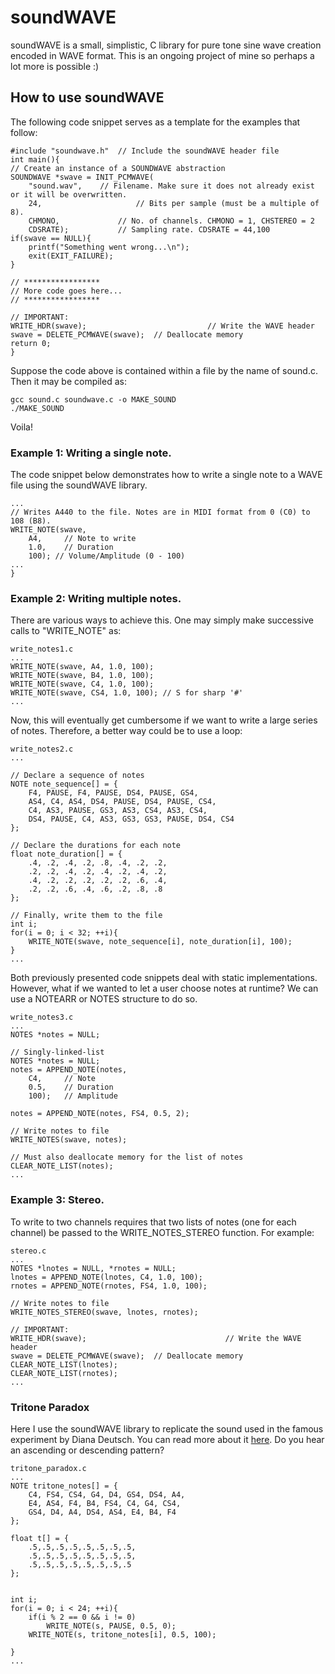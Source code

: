 # soundWAVE
soundWAVE is a small, simplistic, C library for pure tone sine wave creation encoded in WAVE format. This is an ongoing project of mine so perhaps a lot more is possible :) 

## How to use soundWAVE
The following code snippet serves as a template for the examples that follow:
```
#include "soundwave.h"	// Include the soundWAVE header file
int main(){
// Create an instance of a SOUNDWAVE abstraction
SOUNDWAVE *swave = INIT_PCMWAVE(
	"sound.wav", 	// Filename. Make sure it does not already exist or it will be overwritten.  	
	24, 					// Bits per sample (must be a multiple of 8).
	CHMONO, 			// No. of channels. CHMONO = 1, CHSTEREO = 2
	CDSRATE);			// Sampling rate. CDSRATE = 44,100
if(swave == NULL){
	printf("Something went wrong...\n");
	exit(EXIT_FAILURE);
}

// *****************
// More code goes here...
// *****************

// IMPORTANT:
WRITE_HDR(swave); 							// Write the WAVE header
swave = DELETE_PCMWAVE(swave);	// Deallocate memory
return 0;
}
```
Suppose the code above is contained within a file by the name of sound.c. Then it may be compiled as:
```
gcc sound.c soundwave.c -o MAKE_SOUND
./MAKE_SOUND
```
Voila!

### Example 1: Writing a single note. 
The code snippet below demonstrates how to write a single note to a WAVE file using the soundWAVE library. 
```
...
// Writes A440 to the file. Notes are in MIDI format from 0 (C0) to 108 (B8). 
WRITE_NOTE(swave, 
	A4, 	// Note to write
	1.0, 	// Duration
	100); // Volume/Amplitude (0 - 100)
...
}
```

### Example 2: Writing multiple notes. 
There are various ways to achieve this. One may simply make successive calls to "WRITE_NOTE" as:
```
write_notes1.c
...
WRITE_NOTE(swave, A4, 1.0, 100); 
WRITE_NOTE(swave, B4, 1.0, 100);
WRITE_NOTE(swave, C4, 1.0, 100); 
WRITE_NOTE(swave, CS4, 1.0, 100); // S for sharp '#'
...
```
Now, this will eventually get cumbersome if we want to write a large series of notes. Therefore, a better way could be to use a loop:
```
write_notes2.c
...

// Declare a sequence of notes
NOTE note_sequence[] = {
	F4, PAUSE, F4, PAUSE, DS4, PAUSE, GS4,
	AS4, C4, AS4, DS4, PAUSE, DS4, PAUSE, CS4,
	C4, AS3, PAUSE, GS3, AS3, CS4, AS3, CS4,
	DS4, PAUSE, C4, AS3, GS3, GS3, PAUSE, DS4, CS4
};

// Declare the durations for each note
float note_duration[] = {
	.4, .2, .4, .2, .8, .4, .2, .2,
	.2, .2, .4, .2, .4, .2, .4, .2,
	.4, .2, .2, .2, .2, .2, .6, .4,
	.2, .2, .6, .4, .6, .2, .8, .8
};

// Finally, write them to the file
int i;
for(i = 0; i < 32; ++i){
	WRITE_NOTE(swave, note_sequence[i], note_duration[i], 100);
}
...
```
Both previously presented code snippets deal with static implementations. However, what if we wanted to let a user choose notes at runtime? We can use a NOTEARR or NOTES structure to do so. 
```
write_notes3.c
...
NOTES *notes = NULL;

// Singly-linked-list
NOTES *notes = NULL;
notes = APPEND_NOTE(notes,
	C4,		// Note
	0.5,	// Duration
	100);	// Amplitude

notes = APPEND_NOTE(notes, FS4, 0.5, 2);

// Write notes to file
WRITE_NOTES(swave, notes);

// Must also deallocate memory for the list of notes
CLEAR_NOTE_LIST(notes);
...
```
### Example 3: Stereo. 

To write to two channels requires that two lists of notes (one for each channel) be passed to the WRITE_NOTES_STEREO function.  For example:

```
stereo.c
...
NOTES *lnotes = NULL, *rnotes = NULL;
lnotes = APPEND_NOTE(lnotes, C4, 1.0, 100);
rnotes = APPEND_NOTE(rnotes, FS4, 1.0, 100);

// Write notes to file
WRITE_NOTES_STEREO(swave, lnotes, rnotes);

// IMPORTANT:
WRITE_HDR(swave);								// Write the WAVE header
swave = DELETE_PCMWAVE(swave);	// Deallocate memory
CLEAR_NOTE_LIST(lnotes);
CLEAR_NOTE_LIST(rnotes);
...
```
### Tritone Paradox
Here I use the soundWAVE library to replicate the sound used in the famous experiment by Diana Deutsch. You can read more about it [here](http://deutsch.ucsd.edu/psychology/pages.php?i=206). Do you hear an ascending or descending pattern? 

```
tritone_paradox.c
...
NOTE tritone_notes[] = {
	C4, FS4, CS4, G4, D4, GS4, DS4, A4,
	E4, AS4, F4, B4, FS4, C4, G4, CS4,
	GS4, D4, A4, DS4, AS4, E4, B4, F4
};

float t[] = {
	.5,.5,.5,.5,.5,.5,.5,.5,
	.5,.5,.5,.5,.5,.5,.5,.5,
	.5,.5,.5,.5,.5,.5,.5,.5
};
	

int i;
for(i = 0; i < 24; ++i){
	if(i % 2 == 0 && i != 0)
		WRITE_NOTE(s, PAUSE, 0.5, 0);
	WRITE_NOTE(s, tritone_notes[i], 0.5, 100);
	
}
...
```




